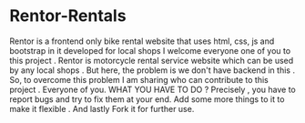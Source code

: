 # Rentor-Rentals
Rentor is a frontend only bike rental website that uses html, css, js and bootstrap in it developed for local shops 
I welcome everyone one of you to this project .
Rentor is motorcycle rental service website which can be used by any local shops .
But here, the problem is we don't have backend in this . 
So, to overcome this problem I am sharing who can contribute to this project .
Everyone of you.
WHAT YOU HAVE TO DO ?
Precisely , you have to report bugs and try to fix them at your end.
Add some more things to it to make it flexible .
And lastly Fork it for further use.
